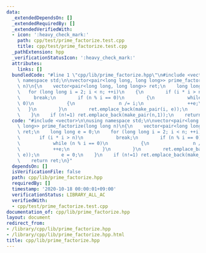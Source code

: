 ```yaml
---
data:
  _extendedDependsOn: []
  _extendedRequiredBy: []
  _extendedVerifiedWith:
  - icon: ':heavy_check_mark:'
    path: cpp/test/prime_factorize.test.cpp
    title: cpp/test/prime_factorize.test.cpp
  _pathExtension: hpp
  _verificationStatusIcon: ':heavy_check_mark:'
  attributes:
    links: []
  bundledCode: "#line 1 \"cpp/lib/prime_factorize.hpp\"\n#include <vector>\n\nusing\
    \ namespace std;\n\nvector<pair<long long, long long>> prime_factorize(long long\
    \ n)\n{\n    vector<pair<long long, long long>> ret;\n    long long e = 0;\n \
    \   for (long long i = 2; i < n; ++i)\n    {\n        if (i * i > n)\n       \
    \     break;\n        if (n % i == 0)\n        {\n            while (n % i ==\
    \ 0)\n            {\n                n /= i;\n                ++e;\n         \
    \   }\n        }\n        ret.emplace_back(make_pair(i, e));\n        e = 0;\n\
    \    }\n    if (n!=1) ret.emplace_back(make_pair(n,1));\n    return ret;\n}\n"
  code: "#include <vector>\n\nusing namespace std;\n\nvector<pair<long long, long\
    \ long>> prime_factorize(long long n)\n{\n    vector<pair<long long, long long>>\
    \ ret;\n    long long e = 0;\n    for (long long i = 2; i < n; ++i)\n    {\n \
    \       if (i * i > n)\n            break;\n        if (n % i == 0)\n        {\n\
    \            while (n % i == 0)\n            {\n                n /= i;\n    \
    \            ++e;\n            }\n        }\n        ret.emplace_back(make_pair(i,\
    \ e));\n        e = 0;\n    }\n    if (n!=1) ret.emplace_back(make_pair(n,1));\n\
    \    return ret;\n}"
  dependsOn: []
  isVerificationFile: false
  path: cpp/lib/prime_factorize.hpp
  requiredBy: []
  timestamp: '2020-10-18 00:00:01+09:00'
  verificationStatus: LIBRARY_ALL_AC
  verifiedWith:
  - cpp/test/prime_factorize.test.cpp
documentation_of: cpp/lib/prime_factorize.hpp
layout: document
redirect_from:
- /library/cpp/lib/prime_factorize.hpp
- /library/cpp/lib/prime_factorize.hpp.html
title: cpp/lib/prime_factorize.hpp
---
```


